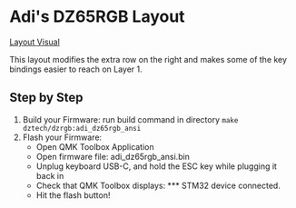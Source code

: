 # Adi's DZ65RGB Layout
[Layout Visual](https://i.imgur.com/xuFkvVI.png)

This layout modifies the extra row on the right and makes some of the key bindings easier to reach on Layer 1.
## Step by Step
1. Build your Firmware: run build command in directory
```make dztech/dzrgb:adi_dz65rgb_ansi```
2. Flash your Firmware:
    * Open QMK Toolbox Application
    * Open firmware file: adi_dz65rgb_ansi.bin
    * Unplug keyboard USB-C, and hold the ESC key while plugging it back in
    * Check that QMK Toolbox displays: *** STM32 device connected. 
    * Hit the flash button!
